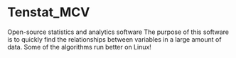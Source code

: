 # Tenstat_MCV
Open-source statistics and analytics software
The purpose of this software is to quickly find the relationships between variables in a large amount of data. Some of the algorithms run better on Linux!
